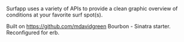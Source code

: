 Surfapp uses a variety of APIs to provide a clean graphic overview of conditions at your favorite surf spot(s).

Built on https://github.com/mdavidgreen Bourbon - Sinatra starter. Reconfigured for erb.
